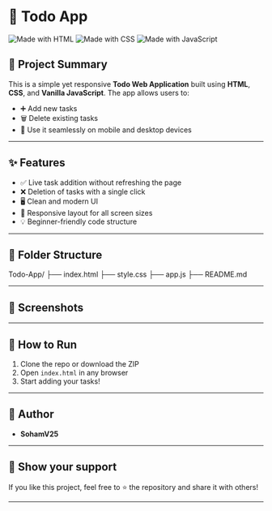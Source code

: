 # 📝 Todo App

![Made with HTML](https://img.shields.io/badge/Made%20with-HTML-orange)
![Made with CSS](https://img.shields.io/badge/Made%20with-CSS-blue)
![Made with JavaScript](https://img.shields.io/badge/Made%20with-JavaScript-yellow)

## 📌 Project Summary

This is a simple yet responsive **Todo Web Application** built using **HTML**, **CSS**, and **Vanilla JavaScript**. The app allows users to:

- ➕ Add new tasks
- 🗑️ Delete existing tasks
- 📱 Use it seamlessly on mobile and desktop devices

---

## ✨ Features

- ✅ Live task addition without refreshing the page
- ❌ Deletion of tasks with a single click
- 🖥️ Clean and modern UI
- 📱 Responsive layout for all screen sizes
- 💡 Beginner-friendly code structure

---

## 📂 Folder Structure
Todo-App/
├── index.html
├── style.css
├── app.js
├── README.md

---

## 📸 Screenshots



---

## 🚀 How to Run

1. Clone the repo or download the ZIP
2. Open `index.html` in any browser
3. Start adding your tasks!

---

## 🙌 Author

- **SohamV25** 

---

## 🌟 Show your support

If you like this project, feel free to ⭐ the repository and share it with others!

---